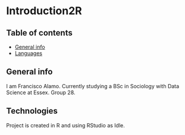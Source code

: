 # Introduction2R
## Table of contents
* [General info](#general-info)
* [Languages](#technologies)

## General info
  I am Francisco Alamo.
  Currently studying a BSc in Sociology with Data Science at Essex.
  Group 28.
  
## Technologies
Project is created in R and using RStudio as Idle.
  
 
